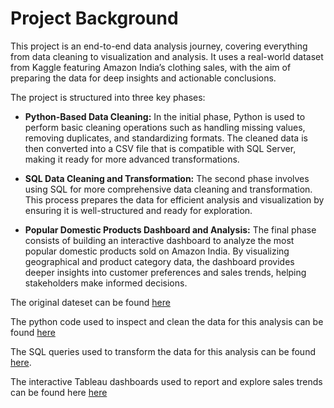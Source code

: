 # Project Background
This project is an end-to-end data analysis journey, covering everything from data cleaning to visualization and analysis. It uses a real-world dataset from Kaggle featuring Amazon India’s clothing sales, with the aim of preparing the data for deep insights and actionable conclusions.

The project is structured into three key phases:

- **Python-Based Data Cleaning:**
In the initial phase, Python is used to perform basic cleaning operations such as handling missing values, removing duplicates, and standardizing formats. The cleaned data is then converted into a CSV file that is compatible with SQL Server, making it ready for more advanced transformations.

- **SQL Data Cleaning and Transformation:**
The second phase involves using SQL for more comprehensive data cleaning and transformation. This process prepares the data for efficient analysis and visualization by ensuring it is well-structured and ready for exploration.

- **Popular Domestic Products Dashboard and Analysis:**
The final phase consists of building an interactive dashboard to analyze the most popular domestic products sold on Amazon India. By visualizing geographical and product category data, the dashboard provides deeper insights into customer preferences and sales trends, helping stakeholders make informed decisions.


The original dateset can be found [here](https://github.com/SichengShenPersonal/e_commerce_project/tree/main/raw_data)

The python code used to inspect and clean the data for this analysis can be found [here](https://github.com/SichengShenPersonal/e_commerce_project/blob/main/python_code/e-commerce%20data%20cleaning.ipynb)

The SQL queries used to transform the data for this analysis can be found [here](https://github.com/SichengShenPersonal/e_commerce_project/tree/main/sql_queries).

The interactive Tableau dashboards used to report and explore sales trends can be found here [here](https://public.tableau.com/shared/QP7TFBBN9?:display_count=n&:origin=viz_share_link)
